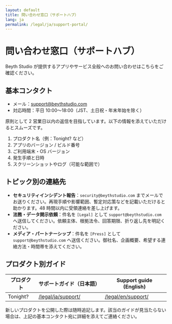 ```yaml
---
layout: default
title: 問い合わせ窓口（サポートハブ）
lang: ja
permalink: /legal/ja/support-portal/
---
```

# 問い合わせ窓口（サポートハブ）

Beyth Studio が提供するアプリやサービス全般へのお問い合わせはこちらをご確認ください。

## 基本コンタクト
- メール：support@beythstudio.com
- 対応時間：平日 10:00〜18:00（JST、土日祝・年末年始を除く）

原則として 2 営業日以内の返信を目指しています。以下の情報を添えていただけるとスムーズです。

1. プロダクト名（例：Tonight? など）
2. アプリのバージョン / ビルド番号
3. ご利用端末・OS バージョン
4. 発生手順と日時
5. スクリーンショットやログ（可能な範囲で）

## トピック別の連絡先
- **セキュリティインシデント報告**：`security@beythstudio.com` までメールでお送りください。再現手順や影響範囲、暫定対応策などを記載いただけると助かります。48 時間以内に受領連絡を差し上げます。
- **法務・データ開示依頼**：件名を `[Legal]` として `support@beythstudio.com` へ送信してください。依頼主体、根拠法令、回答期限、折り返し先を明記ください。
- **メディア・パートナーシップ**：件名を `[Press]` として `support@beythstudio.com` へ送信ください。御社名、企画概要、希望する連絡方法・時間帯を添えてください。

## プロダクト別ガイド
| プロダクト | サポートガイド（日本語） | Support guide (English) |
| --- | --- | --- |
| Tonight? | [/legal/ja/support/](/legal/ja/support/) | [/legal/en/support/](/legal/en/support/) |

新しいプロダクトを公開した際は随時追記します。該当のガイドが見当たらない場合は、上記の基本コンタクト宛に詳細を添えてご連絡ください。
